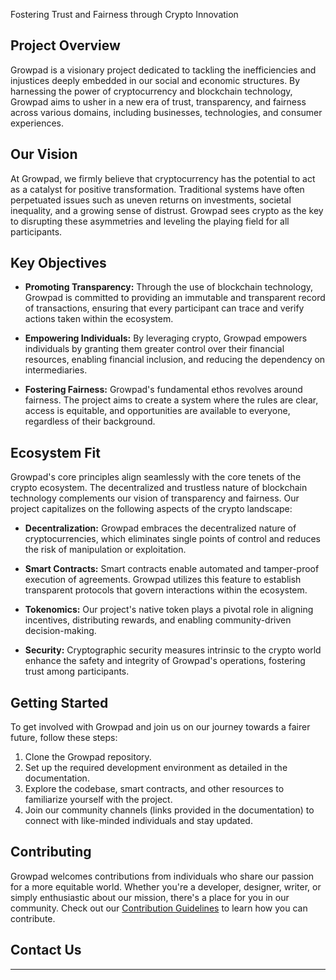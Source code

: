 
Fostering Trust and Fairness through Crypto Innovation


## Project Overview

Growpad is a visionary project dedicated to tackling the inefficiencies and injustices deeply embedded in our social and economic structures. By harnessing the power of cryptocurrency and blockchain technology, Growpad aims to usher in a new era of trust, transparency, and fairness across various domains, including businesses, technologies, and consumer experiences.

## Our Vision

At Growpad, we firmly believe that cryptocurrency has the potential to act as a catalyst for positive transformation. Traditional systems have often perpetuated issues such as uneven returns on investments, societal inequality, and a growing sense of distrust. Growpad sees crypto as the key to disrupting these asymmetries and leveling the playing field for all participants.

## Key Objectives

- **Promoting Transparency:** Through the use of blockchain technology, Growpad is committed to providing an immutable and transparent record of transactions, ensuring that every participant can trace and verify actions taken within the ecosystem.

- **Empowering Individuals:** By leveraging crypto, Growpad empowers individuals by granting them greater control over their financial resources, enabling financial inclusion, and reducing the dependency on intermediaries.

- **Fostering Fairness:** Growpad's fundamental ethos revolves around fairness. The project aims to create a system where the rules are clear, access is equitable, and opportunities are available to everyone, regardless of their background.

## Ecosystem Fit

Growpad's core principles align seamlessly with the core tenets of the crypto ecosystem. The decentralized and trustless nature of blockchain technology complements our vision of transparency and fairness. Our project capitalizes on the following aspects of the crypto landscape:

- **Decentralization:** Growpad embraces the decentralized nature of cryptocurrencies, which eliminates single points of control and reduces the risk of manipulation or exploitation.

- **Smart Contracts:** Smart contracts enable automated and tamper-proof execution of agreements. Growpad utilizes this feature to establish transparent protocols that govern interactions within the ecosystem.

- **Tokenomics:** Our project's native token plays a pivotal role in aligning incentives, distributing rewards, and enabling community-driven decision-making.

- **Security:** Cryptographic security measures intrinsic to the crypto world enhance the safety and integrity of Growpad's operations, fostering trust among participants.

## Getting Started

To get involved with Growpad and join us on our journey towards a fairer future, follow these steps:

1. Clone the Growpad repository.
2. Set up the required development environment as detailed in the documentation.
3. Explore the codebase, smart contracts, and other resources to familiarize yourself with the project.
4. Join our community channels (links provided in the documentation) to connect with like-minded individuals and stay updated.

## Contributing

Growpad welcomes contributions from individuals who share our passion for a more equitable world. Whether you're a developer, designer, writer, or simply enthusiastic about our mission, there's a place for you in our community. Check out our [Contribution Guidelines](CONTRIBUTING.md) to learn how you can contribute.

## Contact Us


---


